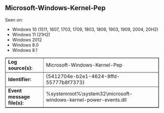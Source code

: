 ## Microsoft-Windows-Kernel-Pep

Seen on:
* Windows 10 (1511, 1607, 1703, 1709, 1803, 1809, 1903, 1909, 2004, 20H2)
* Windows 11 (21H2)
* Windows 2012
* Windows 8.0
* Windows 8.1

<table border="1" class="docutils">
  <tbody>
    <tr>
      <td><b>Log source(s):</b></td>
      <td>Microsoft-Windows-Kernel-Pep</td>
    </tr>
    <tr>
      <td><b>Identifier:</b></td>
      <td>{5412704e-b2e1-4624-8ffd-55777b8f7373}</td>
    </tr>
    <tr>
      <td><b>Event message file(s):</b></td>
      <td>%systemroot%\system32\microsoft-windows-kernel-power-events.dll</td>
    </tr>
  </tbody>
</table>

&nbsp;

